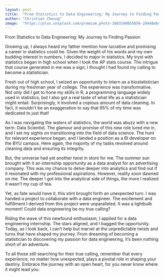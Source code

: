 ```yaml
---
layout: post
title:  "From Statistics to Data Engineering: My Journey to Finding Passion"
author: "Christian Cheung"
image:  "https://plus.unsplash.com/premium_photo-1683140655656-20448abc55da?ixlib=rb-4.0.3&ixid=M3wxMjA3fDB8MHxwaG90by1wYWdlfHx8fGVufDB8fHx8fA%3D%3D&auto=format&fit=crop&w=2940&q=80"
--- 
```


From Statistics to Data Engineering: My Journey to Finding Passion

Growing up, I always heard my father mention how lucrative and promising a career in statistics could be. Given the weight of his words and my own budding interest in numbers, I decided to major in statistics. My tryst with statistics began in high school when I took the AP stats course. The intrigue that course generated in me was a sign; I thought I had found my calling to become a statistician.

Fresh out of high school, I seized an opportunity to intern as a biostatistician during my freshman year of college. The experience was transformative. Not only did I get to hone my skills in R, a programming language widely used in statistics, but I also got a real taste of what life as a statistician might entail. Surprisingly, it involved a copious amount of data cleaning. In fact, it wouldn't be an exaggeration to say that 95% of my time was dedicated to just that!

As I was navigating the waters of statistics, the world was abuzz with a new term: Data Scientist. The glamour and promise of this new role lured me in, and I set my sights on transitioning into the field of data science. The hunt for relevant experience began, and I landed a position as a BI developer on the BYU campus. Here again, the majority of my tasks revolved around cleaning data and ensuring its integrity.

But, the universe had yet another twist in store for me. The summer sun brought with it an internship opportunity as a data analyst for an advertising company. This was my chance to delve deeper into analytics and find out if it resonated with my professional aspirations. However, reality soon dawned on me. The deeper I got into the analytical side of things, the more I realized it wasn’t my cup of tea.

Yet, as fate would have it, this stint brought forth an unexpected turn. I was handed a project to collaborate with a data engineer. The excitement and fulfillment I derived from this project were unparalleled. It was a lightbulb moment! Could data engineering be my true calling?

Riding the wave of this newfound enthusiasm, I applied for a data engineering internship. The stars aligned, and I bagged the opportunity. Today, as I look back, I can’t help but marvel at the unpredictable twists and turns that have shaped my journey. From dreaming of becoming a statistician to discovering my passion for data engineering, it’s been nothing short of an adventure.

To all those still searching for their true calling, remember that every experience, no matter how unexpected, plays a pivotal role in shaping your destiny. Embrace the journey with an open heart, for you never know where it might lead you.
